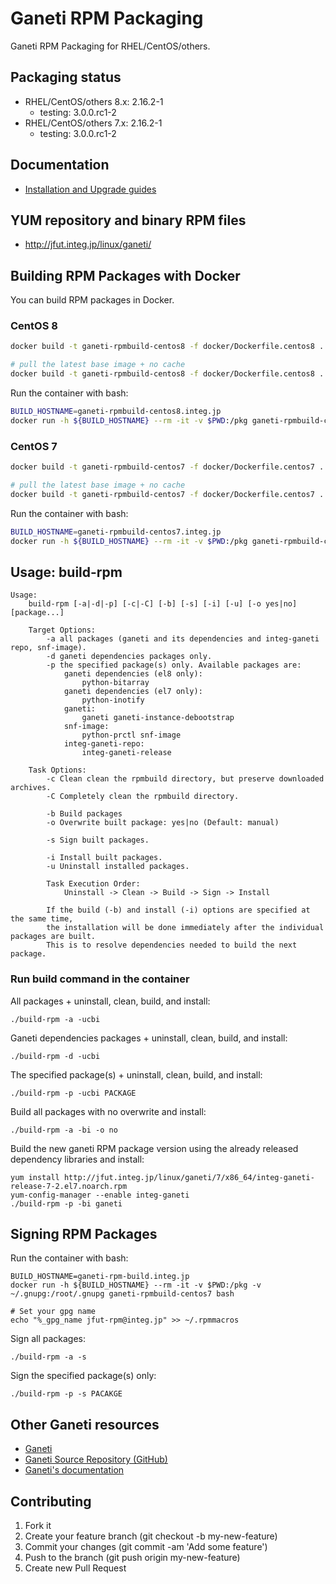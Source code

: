 # Ganeti RPM Packaging

Ganeti RPM Packaging for RHEL/CentOS/others.

## Packaging status

- RHEL/CentOS/others 8.x: 2.16.2-1
    - testing: 3.0.0.rc1-2
- RHEL/CentOS/others 7.x: 2.16.2-1
    - testing: 3.0.0.rc1-2

## Documentation

- [Installation and Upgrade guides](https://github.com/jfut/ganeti-rpm/tree/master/doc)

## YUM repository and binary RPM files

- http://jfut.integ.jp/linux/ganeti/

## Building RPM Packages with Docker

You can build RPM packages in Docker.

### CentOS 8

```bash
docker build -t ganeti-rpmbuild-centos8 -f docker/Dockerfile.centos8 .

# pull the latest base image + no cache
docker build -t ganeti-rpmbuild-centos8 -f docker/Dockerfile.centos8 . --pull=true --no-cache
```

Run the container with bash:

```bash
BUILD_HOSTNAME=ganeti-rpmbuild-centos8.integ.jp
docker run -h ${BUILD_HOSTNAME} --rm -it -v $PWD:/pkg ganeti-rpmbuild-centos8 bash
```

### CentOS 7

```bash
docker build -t ganeti-rpmbuild-centos7 -f docker/Dockerfile.centos7 .

# pull the latest base image + no cache
docker build -t ganeti-rpmbuild-centos7 -f docker/Dockerfile.centos7 . --pull=true --no-cache
```

Run the container with bash:

```bash
BUILD_HOSTNAME=ganeti-rpmbuild-centos7.integ.jp
docker run -h ${BUILD_HOSTNAME} --rm -it -v $PWD:/pkg ganeti-rpmbuild-centos7 bash
```

## Usage: build-rpm

```
Usage:
    build-rpm [-a|-d|-p] [-c|-C] [-b] [-s] [-i] [-u] [-o yes|no] [package...]

    Target Options:
        -a all packages (ganeti and its dependencies and integ-ganeti repo, snf-image).
        -d ganeti dependencies packages only.
        -p the specified package(s) only. Available packages are:
            ganeti dependencies (el8 only):
                python-bitarray
            ganeti dependencies (el7 only):
                python-inotify
            ganeti:
                ganeti ganeti-instance-debootstrap
            snf-image:
                python-prctl snf-image
            integ-ganeti-repo:
                integ-ganeti-release

    Task Options:
        -c Clean clean the rpmbuild directory, but preserve downloaded archives.
        -C Completely clean the rpmbuild directory.

        -b Build packages
        -o Overwrite built package: yes|no (Default: manual)

        -s Sign built packages.

        -i Install built packages.
        -u Uninstall installed packages.

        Task Execution Order:
            Uninstall -> Clean -> Build -> Sign -> Install

        If the build (-b) and install (-i) options are specified at the same time,
        the installation will be done immediately after the individual packages are built.
        This is to resolve dependencies needed to build the next package.
```

### Run build command in the container

All packages + uninstall, clean, build, and install:

```
./build-rpm -a -ucbi
```

Ganeti dependencies packages + uninstall, clean, build, and install:

```
./build-rpm -d -ucbi
```

The specified package(s) + uninstall, clean, build, and install:

```
./build-rpm -p -ucbi PACKAGE
```

Build all packages with no overwrite and install:

```
./build-rpm -a -bi -o no
```

Build the new ganeti RPM package version using the already released dependency libraries and install:

```
yum install http://jfut.integ.jp/linux/ganeti/7/x86_64/integ-ganeti-release-7-2.el7.noarch.rpm
yum-config-manager --enable integ-ganeti
./build-rpm -p -bi ganeti
```

## Signing RPM Packages

Run the container with bash:

```
BUILD_HOSTNAME=ganeti-rpm-build.integ.jp
docker run -h ${BUILD_HOSTNAME} --rm -it -v $PWD:/pkg -v ~/.gnupg:/root/.gnupg ganeti-rpmbuild-centos7 bash

# Set your gpg name
echo "%_gpg_name jfut-rpm@integ.jp" >> ~/.rpmmacros
```

Sign all packages:

```
./build-rpm -a -s
```

Sign the specified package(s) only:

```
./build-rpm -p -s PACAKGE
```

## Other Ganeti resources

- [Ganeti](http://www.ganeti.org/)
- [Ganeti Source Repository (GitHub)](https://github.com/ganeti/ganeti)
- [Ganeti's documentation](http://docs.ganeti.org/ganeti/current/html/)

## Contributing

1. Fork it
2. Create your feature branch (git checkout -b my-new-feature)
3. Commit your changes (git commit -am 'Add some feature')
4. Push to the branch (git push origin my-new-feature)
5. Create new Pull Request


